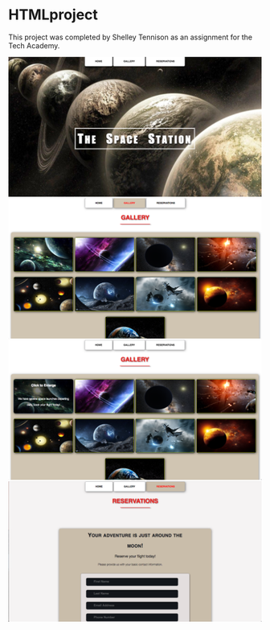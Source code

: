 # HTMLproject

This project was completed by Shelley Tennison as an assignment for the Tech Academy.


![Image of the homepage](https://github.com/shelleytennison/HTMLproject/blob/master/Images/spacestation_homepage.png)
![Image of the gallery](https://github.com/shelleytennison/HTMLproject/blob/master/Images/spacestation_gallery.png)
![Image of the gallery with hover function shown](https://github.com/shelleytennison/HTMLproject/blob/master/Images/spacestation_gallery_hover.png)
![Image of the reservation page](https://github.com/shelleytennison/HTMLproject/blob/master/Images/spacestation_reservations.png)
